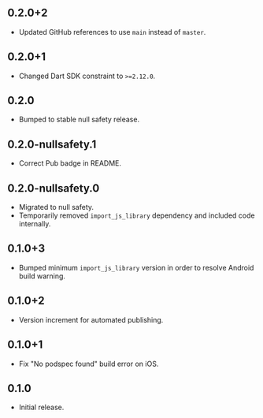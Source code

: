 ## 0.2.0+2

* Updated GitHub references to use `main` instead of `master`.

## 0.2.0+1

* Changed Dart SDK constraint to `>=2.12.0`.

## 0.2.0

* Bumped to stable null safety release.

## 0.2.0-nullsafety.1

* Correct Pub badge in README.

## 0.2.0-nullsafety.0

* Migrated to null safety.
* Temporarily removed `import_js_library` dependency and included code internally.

## 0.1.0+3

* Bumped minimum `import_js_library` version in order to resolve Android build warning.

## 0.1.0+2

* Version increment for automated publishing.

## 0.1.0+1

* Fix "No podspec found" build error on iOS.

## 0.1.0

* Initial release.
